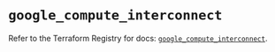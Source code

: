 # `google_compute_interconnect`

Refer to the Terraform Registry for docs: [`google_compute_interconnect`](https://registry.terraform.io/providers/hashicorp/google-beta/6.49.2/docs/resources/google_compute_interconnect).
